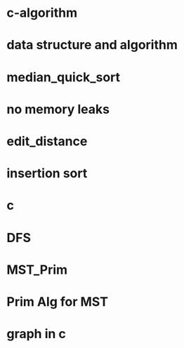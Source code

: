 # c-algorithm
# data structure and algorithm
# median_quick_sort
# no memory leaks 
# edit_distance
# insertion sort 
# c 
# DFS
# MST_Prim 
# Prim Alg for MST 
# graph in c

